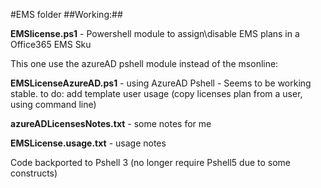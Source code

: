 #EMS folder
##Working:##

**EMSlicense.ps1** - Powershell module to assign\disable EMS plans in a Office365 EMS Sku

This one use the azureAD pshell module instead of the msonline:

**EMSLicenseAzureAD.ps1** - using AzureAD Pshell - Seems to be working stable.
	to do: add template user usage (copy licenses plan from a user, using command line)

**azureADLicensesNotes.txt** - some notes for me


**EMSLicense.usage.txt** - usage notes

Code backported to Pshell 3 (no longer require Pshell5 due to some constructs)
